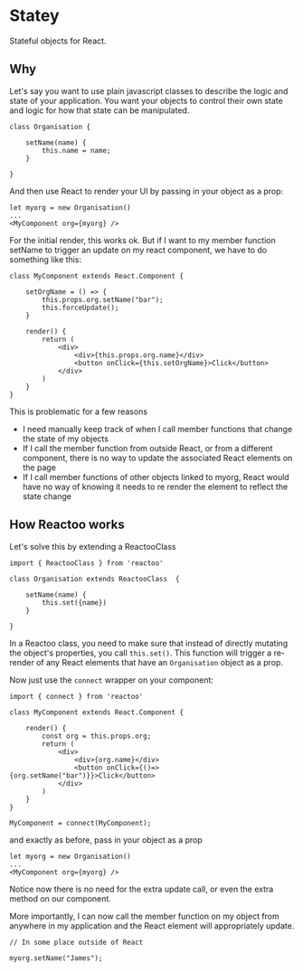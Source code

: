 # Statey

Stateful objects for React.

## Why

Let's say you want to use plain javascript classes to describe the logic and state of your application. You want your objects to control their own state and logic for how that state can be manipulated.

	class Organisation {
	
		setName(name) {
			this.name = name;
		}
	
	}
	
And then use React to render your UI by passing in your object as a prop:

	let myorg = new Organisation()
	...
	<MyComponent org={myorg} />	


For the initial render, this works ok. But if I want to my member function setName to trigger an update on my react component, we have to do something like this:


	class MyComponent extends React.Component {
	
		setOrgName = () => {
			this.props.org.setName("bar");
			this.forceUpdate();
		}
	
		render() {
			return (
				<div>
					<div>{this.props.org.name}</div>
					<button onClick={this.setOrgName}>Click</button>
				</div>
			)
		}
	}

This is problematic for a few reasons

* I need manually keep track of when I call member functions that change the state of my objects
* If I call the member function from outside React, or from a different component, there is no way to update the associated React elements on the page
* If I call member functions of other objects linked to myorg, React would have no way of knowing it needs to re render the element to reflect the state change

## How Reactoo works

Let's solve this by extending a ReactooClass
	
	import { ReactooClass } from 'reactoo'

	class Organisation extends ReactooClass  {
	
		setName(name) { 
			this.set({name}) 
		}
		
	}

In a Reactoo class, you need to make sure that instead of directly mutating the object's properties, you call ```this.set()```. This function will trigger a re-render of any React elements that have an ```Organisation``` object as a prop.

Now just use the ```connect``` wrapper on your component:

	import { connect } from 'reactoo'

	class MyComponent extends React.Component {
	
		render() {
			const org = this.props.org;
			return (
				<div>
					<div>{org.name}</div>
					<button onClick={()=>{org.setName("bar")}}>Click</button>
				</div>
			)
		}
	}
	
	MyComponent = connect(MyComponent);


and exactly as before, pass in your object as a prop

	let myorg = new Organisation()
	...
	<MyComponent org={myorg} /> 

Notice now there is no need for the extra update call, or even the extra method on our component. 

More importantly, I can now call the member function on my object from anywhere in my application and the React element will appropriately update.

	// In some place outside of React
	
	myorg.setName("James");
	






	